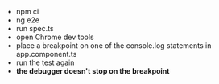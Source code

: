 - npm ci
- ng e2e
- run spec.ts
- open Chrome dev tools
- place a breakpoint on one of the console.log statements in app.component.ts
- run the test again
- **the debugger doesn't stop on the breakpoint**
